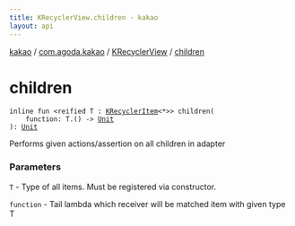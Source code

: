 ```yaml
---
title: KRecyclerView.children - kakao
layout: api
---
```


<div class='api-docs-breadcrumbs'><a href="../../index.html">kakao</a> / <a href="../index.html">com.agoda.kakao</a> / <a href="index.html">KRecyclerView</a> / <a href=".">children</a></div>

# children

<div class="signature"><code><span class="keyword">inline</span> <span class="keyword">fun </span><span class="symbol">&lt;</span><span class="keyword">reified</span>&nbsp;<span class="identifier">T</span>&nbsp;<span class="symbol">:</span>&nbsp;<a href="../-k-recycler-item/index.html"><span class="identifier">KRecyclerItem</span></a><span class="symbol">&lt;</span><span class="identifier">*</span><span class="symbol">&gt;</span><span class="symbol">&gt;</span> <span class="identifier">children</span><span class="symbol">(</span><br/>&nbsp;&nbsp;&nbsp;&nbsp;<span class="parameterName" id="com.agoda.kakao.KRecyclerView$children(kotlin.Function1((com.agoda.kakao.KRecyclerView.children.T, kotlin.Unit)))/function">function</span><span class="symbol">:</span>&nbsp;<span class="identifier">T</span><span class="symbol">.</span><span class="symbol">(</span><span class="symbol">)</span>&nbsp;<span class="symbol">-&gt;</span>&nbsp;<a href="https://kotlinlang.org/api/latest/jvm/stdlib/kotlin/-unit/index.html"><span class="identifier">Unit</span></a><br/><span class="symbol">)</span><span class="symbol">: </span><a href="https://kotlinlang.org/api/latest/jvm/stdlib/kotlin/-unit/index.html"><span class="identifier">Unit</span></a></code></div>

Performs given actions/assertion on all children in adapter

### Parameters

<code>T</code> - Type of all items. Must be registered via constructor.

<code>function</code> - Tail lambda which receiver will be matched item with given type T